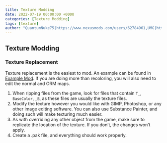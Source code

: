 ```yaml
---
title: Texture Modding
date: 2022-07-19 00:00:00 +0000
categories: [Texture Modding]
tags: [texture]
author: "QuantumNuke75|https://www.nexusmods.com/users/62784961,UMG|https://unofficial-modding-guide.com"
---
```


## Texture Modding

### Texture Replacement  
Texture replacement is the easiest to mod. An example can be found in [Example Mod](https://unofficial-modding-guide.com/posts/thebasics). If you are doing more than recoloring, you will also need to edit the normal and ORM maps.
1. When ripping files from the game, look for files that contain `T_`, `BaseColor`, `_B`, as these files are usually the texture files. 
2. Modify the texture however you would like with GIMP, Photoshop, or any other image editing software. You can also use Substance Painter, and doing such will make texturing much easier. 
3. As with overriding any other object from the game, make sure to replicate the location of the texture. If you don’t, the changes won’t apply.
4. Create a .pak file, and everything should work properly. 

